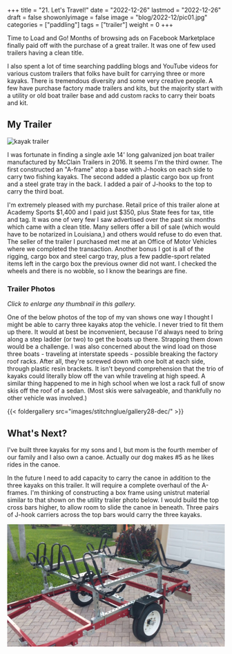+++
title = "21. Let's Travel!"
date = "2022-12-26"
lastmod = "2022-12-26"
draft = false
showonlyimage = false
image = "blog/2022-12/pic01.jpg"
categories = ["paddling"]
tags = ["trailer"]
weight = 0
+++

Time to Load and Go! 
Months of browsing ads on Facebook Marketplace finally paid off with the purchase of a great trailer. It was one of few used trailers having a clean title.
<!--more--> I also spent a lot of time searching paddling blogs and YouTube videos for various custom trailers that folks have built for carrying three or more kayaks. There is tremendous diversity and some very creative people. A few have purchase factory made trailers and kits, but the majority start with a utility or old boat trailer base and add custom racks to carry their boats and kit. 

## My Trailer

![kayak trailer](/stitchnglue/images/stitchnglue/gallery28-dec/trailer-loaded-profile-right.jpg)

I was fortunate in finding a single axle 14' long galvanized jon boat trailer manufactured by McClain Trailers in 2016. It seems I'm the third owner. The first constructed an "A-frame" atop a base with J-hooks on each side to carry two fishing kayaks. The second added a plastic cargo box up front and a steel grate tray in the back. I added a pair of J-hooks to the top to carry the third boat.

I'm extremely pleased with my purchase. Retail price of this trailer alone at Academy Sports $1,400 and I paid just $350, plus State fees for tax, title and tag. It was one of very few I saw advertised over the past six months which came with a clean title. Many sellers offer a bill of sale (which would have to be notarized in Louisiana,) and others would refuse to do even that. The seller of the trailer I purchased met me at an Office of Motor Vehicles where we completed the transaction. Another bonus I got is all of the rigging, cargo box and steel cargo tray, plus a few paddle-sport related items left in the cargo box the previous owner did not want. I checked the wheels and there is no wobble, so I know the bearings are fine.

### Trailer Photos

*Click to enlarge any thumbnail in this gallery.*

One of the below photos of the top of my van shows one way I thought I might be able to carry three kayaks atop the vehicle. I never tried to fit them up there. It would at best be inconvenient, because I'd always need to bring along a step ladder (or two) to get the boats up there. Strapping them down would be a challenge. I was also concerned about the wind load on those three boats - traveling at interstate speeds - possible breaking the factory roof racks. After all, they're screwed down with one bolt at each side, through plastic resin brackets. It isn't beyond comprehension that the trio of kayaks could literally blow off the van while traveling at high speed. A similar thing happened to me in high school when we lost a rack full of snow skis off the roof of a sedan. (Most skis were salvageable, and thankfully no other vehicle was involved.) 

{{< foldergallery src="images/stitchnglue/gallery28-dec/" >}}
<br>


## What's Next?

I've built three kayaks for my sons and I, but mom is the fourth member of our family and I also own a canoe. Actually our dog makes #5 as he likes rides in the canoe.

In the future I need to add capacity to carry the canoe in addition to the three kayaks on this trailer. It will require a complete overhaul of the A-frames. I'm thinking of constructing a box frame using unistrut material similar to that shown on the utility trailer photo below. I would build the top cross bars higher, to allow room to slide the canoe in beneath. Three pairs of J-hook carriers across the top bars would carry the three kayaks. 

![unistrut frame](4-J-hooks_on_harbor-freight-trailer.jpg)

